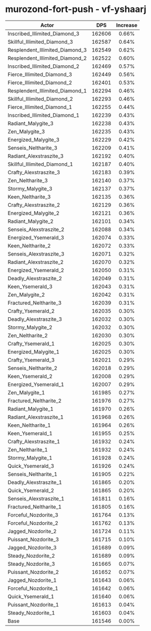 # murozond-fort-push - vf-yshaarj
| Actor | DPS | Increase |
|---|:---:|:---:|
|Inscribed_Illimited_Diamond_3|162606|0.66%|
|Skillful_Illimited_Diamond_3|162587|0.64%|
|Resplendent_Illimited_Diamond_3|162549|0.62%|
|Resplendent_Illimited_Diamond_2|162522|0.60%|
|Inscribed_Illimited_Diamond_2|162469|0.57%|
|Fierce_Illimited_Diamond_3|162449|0.56%|
|Fierce_Illimited_Diamond_2|162401|0.53%|
|Resplendent_Illimited_Diamond_1|162294|0.46%|
|Skillful_Illimited_Diamond_2|162293|0.46%|
|Fierce_Illimited_Diamond_1|162255|0.44%|
|Inscribed_Illimited_Diamond_1|162239|0.43%|
|Radiant_Malygite_3|162238|0.43%|
|Zen_Malygite_3|162235|0.43%|
|Energized_Malygite_3|162229|0.42%|
|Senseis_Neltharite_3|162209|0.41%|
|Radiant_Alexstraszite_3|162192|0.40%|
|Skillful_Illimited_Diamond_1|162187|0.40%|
|Crafty_Alexstraszite_3|162183|0.39%|
|Zen_Neltharite_3|162140|0.37%|
|Stormy_Malygite_3|162137|0.37%|
|Keen_Neltharite_3|162135|0.36%|
|Crafty_Alexstraszite_2|162129|0.36%|
|Energized_Malygite_2|162121|0.36%|
|Radiant_Malygite_2|162101|0.34%|
|Senseis_Alexstraszite_2|162088|0.34%|
|Energized_Ysemerald_3|162074|0.33%|
|Keen_Neltharite_2|162072|0.33%|
|Senseis_Alexstraszite_3|162071|0.32%|
|Radiant_Alexstraszite_2|162070|0.32%|
|Energized_Ysemerald_2|162050|0.31%|
|Deadly_Alexstraszite_2|162049|0.31%|
|Keen_Ysemerald_3|162043|0.31%|
|Zen_Malygite_2|162042|0.31%|
|Fractured_Neltharite_3|162039|0.31%|
|Crafty_Ysemerald_2|162035|0.30%|
|Deadly_Alexstraszite_3|162032|0.30%|
|Stormy_Malygite_2|162032|0.30%|
|Zen_Neltharite_2|162030|0.30%|
|Crafty_Ysemerald_1|162025|0.30%|
|Energized_Malygite_1|162025|0.30%|
|Crafty_Ysemerald_3|162021|0.29%|
|Senseis_Neltharite_2|162018|0.29%|
|Keen_Ysemerald_2|162008|0.29%|
|Energized_Ysemerald_1|162007|0.29%|
|Zen_Malygite_1|161985|0.27%|
|Fractured_Neltharite_2|161976|0.27%|
|Radiant_Malygite_1|161970|0.26%|
|Radiant_Alexstraszite_1|161968|0.26%|
|Keen_Neltharite_1|161964|0.26%|
|Keen_Ysemerald_1|161955|0.25%|
|Crafty_Alexstraszite_1|161932|0.24%|
|Zen_Neltharite_1|161932|0.24%|
|Stormy_Malygite_1|161928|0.24%|
|Quick_Ysemerald_3|161926|0.24%|
|Senseis_Neltharite_1|161905|0.22%|
|Deadly_Alexstraszite_1|161865|0.20%|
|Quick_Ysemerald_2|161865|0.20%|
|Senseis_Alexstraszite_1|161811|0.16%|
|Fractured_Neltharite_1|161805|0.16%|
|Forceful_Nozdorite_3|161764|0.13%|
|Forceful_Nozdorite_2|161762|0.13%|
|Jagged_Nozdorite_2|161724|0.11%|
|Puissant_Nozdorite_3|161715|0.10%|
|Jagged_Nozdorite_3|161689|0.09%|
|Steady_Nozdorite_2|161689|0.09%|
|Steady_Nozdorite_3|161665|0.07%|
|Puissant_Nozdorite_2|161652|0.07%|
|Jagged_Nozdorite_1|161643|0.06%|
|Forceful_Nozdorite_1|161642|0.06%|
|Quick_Ysemerald_1|161640|0.06%|
|Puissant_Nozdorite_1|161613|0.04%|
|Steady_Nozdorite_1|161603|0.04%|
|Base|161546|0.00%|
